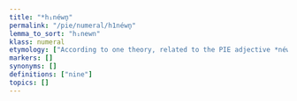 ```yaml
---
title: "*h₁néwn̥"
permalink: "/pie/numeral/h1néwn̥"
lemma_to_sort: "h₁newn"
klass: numeral
etymology: ["According to one theory, related to the PIE adjective *néwos (“new”), allegedly an endingless locative meaning \"in the new\" (reinforced by the preposition *en (“in”), traces of which can allegedly also be seen in Ancient Greek and Armenian reflexes), from the heteroclitic r/n-stem néwr̥ ~ néwn̥, former of which reflexes can be seen in Ancient Greek νεαρός (nearós, “young, youthful”) and Armenian նոր (nor, “new”). However, prothetic vowels in Greek and Armenian are today usually explained as reflexes of word-initial laryngeal #h₁-, and the evidence is overwhelming that the geminated -νν- of Ancient Greek ἐννέα (ennéa) is of secondary development. The assumption that PIE had a quaternary system (base 4) or octal system (base 8) at some point in prehistory is supported with even less evidence.", "Another theory (Blažek 1999:199) takes *h₁néwn̥ to be the accusative of an old primary noun *h₁enu- (“lack”) and thus related to *h₁new (“without”) (whence e.g. Greek ἄνευ (áneu), German ohne)."]
markers: []
synonyms: []
definitions: ["nine"]
topics: []
---
```

